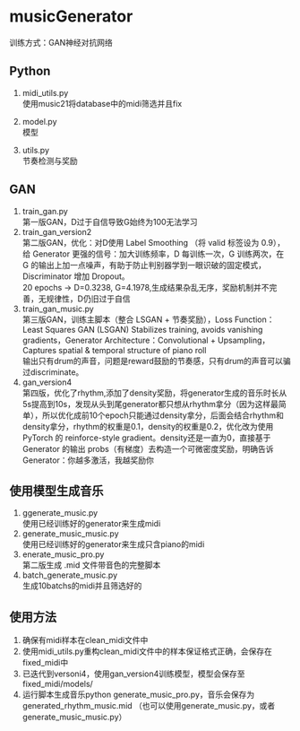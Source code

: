 # musicGenerator

训练方式：GAN神经对抗网络

## Python
1. midi_utils.py            <br>使用music21将database中的midi筛选并且fix
6. model.py                  <br>模型 <br>

8. utils.py                  <br>节奏检测与奖励
   
## GAN
1. train_gan.py             <br>第一版GAN，D过于自信导致G始终为100无法学习
2. train_gan_version2       <br>第二版GAN，优化：对D使用 Label Smoothing （将 valid 标签设为 0.9），给 Generator 更强的信号：加大训练频率，D 每训练一次，G 训练两次，在 G 的输出上加一点噪声，有助于防止判别器学到一眼识破的固定模式，Discriminator 增加 Dropout。<br>20 epochs -> D=0.3238, G=4.1978,生成结果杂乱无序，奖励机制并不完善，无规律性，D仍旧过于自信
3. train_gan_music.py        <br>第三版GAN，训练主脚本（整合 LSGAN + 节奏奖励），Loss Function：  Least Squares GAN (LSGAN) Stabilizes training, avoids vanishing gradients，Generator Architecture：Convolutional + Upsampling，Captures spatial & temporal structure of piano roll<br> 输出只有drum的声音，问题是reward鼓励的节奏感，只有drum的声音可以骗过discriminate。
4. gan_version4   <br>第四版，优化了rhythm,添加了density奖励，将generator生成的音乐时长从5s提高到10s，发现从头到尾generator都只想从rhythm拿分（因为这样最简单），所以优化成前10个epoch只能通过density拿分，后面会结合rhythm和density拿分，rhythm的权重是0.1，density的权重是0.2，优化改为使用 PyTorch 的 reinforce-style gradient。density还是一直为0，直接基于 Generator 的输出 probs（有梯度）去构造一个可微密度奖励，明确告诉 Generator：你越多激活，我越奖励你

## 使用模型生成音乐
1. ggenerate_music.py         <br>使用已经训练好的generator来生成midi
2. generate_music_music.py  <br>使用已经训练好的generator来生成只含piano的midi
3. enerate_music_pro.py        <br>第二版生成 .mid 文件带音色的完整脚本
2. batch_generate_music.py    <br>生成10batchs的midi并且筛选好的

## 使用方法
1. 确保有midi样本在clean_midi文件中
2. 使用midi_utils.py重构clean_midi文件中的样本保证格式正确，会保存在fixed_midi中
3. 已迭代到versoni4，使用gan_version4训练模型，模型会保存至fixed_midi/models/
4. 运行脚本生成音乐python generate_music_pro.py，音乐会保存为generated_rhythm_music.mid （也可以使用generate_music.py，或者generate_music_music.py）

 
